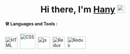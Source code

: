 <div align="center">
   <h1>Hi there, I'm <a href="https://hemant.codes">Hany</a> <img src="https://media.giphy.com/media/hvRJCLFzcasrR4ia7z/giphy.gif" width="25px"> </h1>
  
</div>


#### :hammer_and_wrench: Languages and Tools :
<div>
  
  <img src="https://cdn.iconscout.com/icon/premium/png-256-thumb/html-2752158-2284975.png?f=webp" title="HTML5" alt="HTML" width="40" height="40"/>&nbsp;
  <img src="https://cdn-icons-png.freepik.com/512/5968/5968242.png"  title="CSS3" alt="CSS" width="50" height="50"/>&nbsp;
  <img src="https://upload.wikimedia.org/wikipedia/commons/6/6a/JavaScript-logo.png" title="React" alt="js" width="40" height="40"/>&nbsp;
  <img src="https://uxwing.com/wp-content/themes/uxwing/download/brands-and-social-media/redux-icon.png" title="Redux" alt="Redux " width="40" height="40"/>&nbsp;
  <img src="https://www.svgrepo.com/show/303548/git-icon-logo.svg" title="git" alt="Redux " width="60" height="40"/>&nbsp;

</div>
